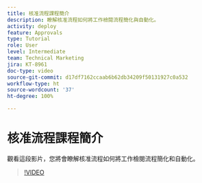 ```yaml
---
title: 核准流程課程簡介
description: 瞭解核准流程如何將工作檢閱流程簡化與自動化。
activity: deploy
feature: Approvals
type: Tutorial
role: User
level: Intermediate
team: Technical Marketing
jira: KT-8961
doc-type: video
source-git-commit: d17df7162ccaab6b62db34209f50131927c0a532
workflow-type: ht
source-wordcount: '37'
ht-degree: 100%

---
```


# 核准流程課程簡介

觀看這段影片，您將會瞭解核准流程如何將工作檢閱流程簡化和自動化。

>[!VIDEO](https://video.tv.adobe.com/v/335224/?quality=12&learn=on&enablevpops)
